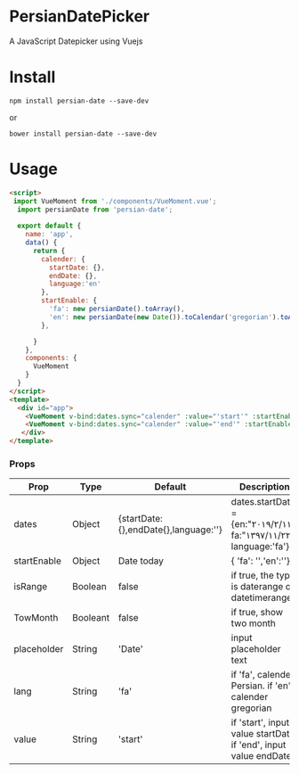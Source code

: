 # PersianDatePicker
A JavaScript Datepicker using Vuejs

# Install
```
npm install persian-date --save-dev
```
or 
```
bower install persian-date --save-dev
```
# Usage
```html
<script>
 import VueMoment from './components/VueMoment.vue';
  import persianDate from 'persian-date';
  
  export default {
    name: 'app',
    data() {
      return {
        calender: {
          startDate: {},
          endDate: {},
          language:'en'
        },
        startEnable: {
          'fa': new persianDate().toArray(),
          'en': new persianDate(new Date()).toCalendar('gregorian').toArray()
        },

      }
    },
    components: {
      VueMoment
    }
  }
</script>
<template>
  <div id="app">
    <VueMoment v-bind:dates.sync="calender" :value="'start'" :startEnable="startEnable"  :isRange="true" :TowMonth="true" :placeholder="'Start Date'"  />
    <VueMoment v-bind:dates.sync="calender" :value="'end'" :startEnable="startEnable"  :isRange="true" :TowMonth="true" :placeholder="'End Date'"  /> 
   </div>
</template>


```

### Props

| Prop                | Type         | Default                  | Description                                                      |
|---------------------|--------------|--------------------------|------------------------------------------------------------------|
| dates               | Object       | {startDate:{},endDate{},language:''} | dates.startDate ={en:"۲۰۱۹/۲/۱۱", fa:"۱۳۹۷/۱۱/۲۲", language:'fa'} |  
| startEnable         | Object       | Date today               | { 'fa': '','en':''}                                              |
| isRange             | Boolean      | false                    | if true, the type is daterange or datetimerange                  |
| TowMonth            | Booleant     | false                    | if true, show two month                                          |
| placeholder         | String       | 'Date'                   | input placeholder text                                           |
| lang                | String       | 'fa'                     | if 'fa', calender Persian. if 'en', calender gregorian |
| value               | String       | 'start'                  | if 'start', input value startDate. if 'end', input value endDate |
